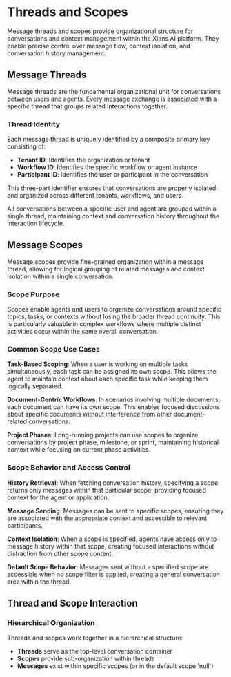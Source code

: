 # Threads and Scopes

Message threads and scopes provide organizational structure for conversations and context management within the Xians AI platform. They enable precise control over message flow, context isolation, and conversation history management.

## Message Threads

Message threads are the fundamental organizational unit for conversations between users and agents. Every message exchange is associated with a specific thread that groups related interactions together.

### Thread Identity

Each message thread is uniquely identified by a composite primary key consisting of:

- **Tenant ID**: Identifies the organization or tenant
- **Workflow ID**: Identifies the specific workflow or agent instance
- **Participant ID**: Identifies the user or participant in the conversation

This three-part identifier ensures that conversations are properly isolated and organized across different tenants, workflows, and users.

All conversations between a specific user and agent are grouped within a single thread, maintaining context and conversation history throughout the interaction lifecycle.

## Message Scopes

Message scopes provide fine-grained organization within a message thread, allowing for logical grouping of related messages and context isolation within a single conversation.

### Scope Purpose

Scopes enable agents and users to organize conversations around specific topics, tasks, or contexts without losing the broader thread continuity. This is particularly valuable in complex workflows where multiple distinct activities occur within the same overall conversation.

### Common Scope Use Cases

**Task-Based Scoping**: When a user is working on multiple tasks simultaneously, each task can be assigned its own scope. This allows the agent to maintain context about each specific task while keeping them logically separated.

**Document-Centric Workflows**: In scenarios involving multiple documents, each document can have its own scope. This enables focused discussions about specific documents without interference from other document-related conversations.

**Project Phases**: Long-running projects can use scopes to organize conversations by project phase, milestone, or sprint, maintaining historical context while focusing on current phase activities.

### Scope Behavior and Access Control

**History Retrieval**: When fetching conversation history, specifying a scope returns only messages within that particular scope, providing focused context for the agent or application.

**Message Sending**: Messages can be sent to specific scopes, ensuring they are associated with the appropriate context and accessible to relevant participants.

**Context Isolation**: When a scope is specified, agents have access only to message history within that scope, creating focused interactions without distraction from other scope content.

**Default Scope Behavior**: Messages sent without a specified scope are accessible when no scope filter is applied, creating a general conversation area within the thread.

## Thread and Scope Interaction

### Hierarchical Organization

Threads and scopes work together in a hierarchical structure:

- **Threads** serve as the top-level conversation container
- **Scopes** provide sub-organization within threads
- **Messages** exist within specific scopes (or in the default scope 'null')
